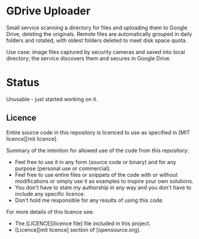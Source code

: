 # GDrive Uploader
Small service scanning a directory for files and uploading them to Google Drive, deleting the originals. Remote files
are automatically grouped in daily folders and rotated, with oldest folders deleted to meet disk space quota.

Use case: image files captured by security cameras and saved into local directory; the service discovers them and
secures in Google Drive.

# Status
Unusable - just started working on it.

## Licence
Entire source code in this repository is licenced to use as specified in [MIT licence][mit licence].

Summary of the intention for allowed use of the code from this repository: 
* Feel free to use it in any form (source code or binary) and for any purpose (personal use or commercial).
* Feel free to use entire files or snippets of the code with or without modifications or simply use it as examples to
  inspire your own solutions.
* You don't have to state my authorship in any way and you don't have to include any specific licence.
* Don't hold me responsible for any results of using this code.

For more details of this licence see:
* The [LICENCE][licence file] file included in this project.
* [Licence][mit licence] section of [opensource.org].